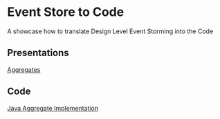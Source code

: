 # Event Store to Code

A showcase how to translate Design Level Event Storming into the Code

## Presentations

[Aggregates](https://jakubiec.github.io/event-storming-to-code/)


## Code

[Java Aggregate Implementation](https://github.com/jakubiec/event-storming-to-code/tree/main/code)